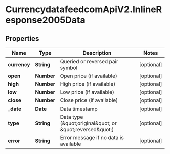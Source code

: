 # CurrencydatafeedcomApiV2.InlineResponse2005Data

## Properties
Name | Type | Description | Notes
------------ | ------------- | ------------- | -------------
**currency** | **String** | Queried or reversed pair symbol | [optional] 
**open** | **Number** | Open price (if available) | [optional] 
**high** | **Number** | High price (if available) | [optional] 
**low** | **Number** | Low price (if available) | [optional] 
**close** | **Number** | Close price (if available) | [optional] 
**_date** | **Date** | Data timestamp | [optional] 
**type** | **String** | Data type (\&quot;original\&quot; or \&quot;reversed\&quot;) | [optional] 
**error** | **String** | Error message if no data is available | [optional] 
